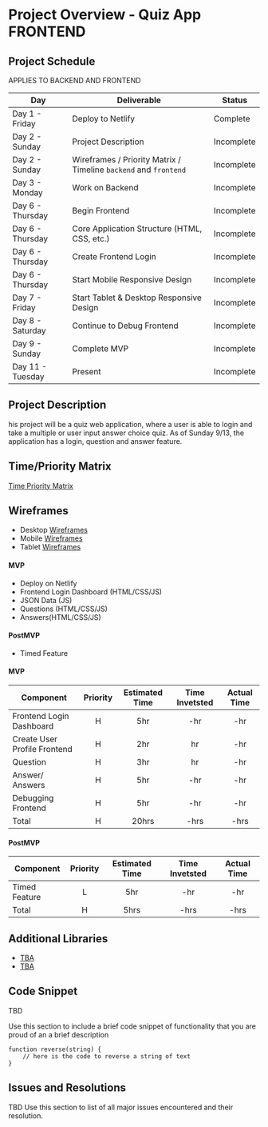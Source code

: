 # Project Overview - Quiz App FRONTEND

## Project Schedule

APPLIES TO BACKEND AND FRONTEND 

|  Day | Deliverable | Status
|---|---| ---|
|Day 1 - Friday| Deploy to Netlify | Complete
|Day 2 - Sunday| Project Description | Incomplete
|Day 2 - Sunday| Wireframes / Priority Matrix / Timeline `backend` and `frontend`| Incomplete
|Day 3 - Monday| Work on Backend | Incomplete
|Day 6 - Thursday| Begin Frontend | Incomplete
|Day 6 - Thursday| Core Application Structure (HTML, CSS, etc.) | Incomplete
|Day 6 - Thursday| Create Frontend Login | Incomplete
|Day 6 - Thursday| Start Mobile Responsive Design | Incomplete
|Day 7 - Friday| Start Tablet & Desktop Responsive Design | Incomplete
|Day 8 - Saturday| Continue to Debug Frontend | Incomplete
|Day 9 - Sunday| Complete MVP | Incomplete
|Day 11 - Tuesday| Present | Incomplete


## Project Description

his project will be a quiz web application, where a user is able to login and take a multiple or user input answer
choice quiz. As of Sunday 9/13, the application has a login, question and answer feature. 

## Time/Priority Matrix 

[Time Priority Matrix](https://res.cloudinary.com/stephaniev/image/upload/v1600048377/Screen_Shot_2020-09-13_at_9.52.27_PM_kqxlbx.png)

## Wireframes 
- Desktop [Wireframes](https://res.cloudinary.com/stephaniev/image/upload/v1600047183/Screen_Shot_2020-09-13_at_9.32.37_PM_ocetpf.png) 
- Mobile [Wireframes](https://res.cloudinary.com/stephaniev/image/upload/v1600047480/Screen_Shot_2020-09-13_at_9.37.22_PM_dwg0qv.png) 
- Tablet [Wireframes](https://res.cloudinary.com/stephaniev/image/upload/v1600047795/Screen_Shot_2020-09-13_at_9.42.56_PM_s7a7v5.png) 

#### MVP

- Deploy on Netlify
- Frontend Login Dashboard (HTML/CSS/JS)
- JSON Data (JS)
- Questions (HTML/CSS/JS)
- Answers(HTML/CSS/JS)



#### PostMVP 

- Timed Feature 


#### MVP
| Component | Priority | Estimated Time | Time Invetsted | Actual Time |
| --- | :---: |  :---: | :---: | :---: |
| Frontend Login Dashboard | H | 5hr | -hr | -hr|
| Create User Profile Frontend | H | 2hr | hr | -hr|
| Question  | H | 3hr | hr | -hr|
| Answer/ Answers | H | 5hr | -hr | -hr|
| Debugging Frontend | H | 5hr | -hr | -hr|
| Total | H | 20hrs| -hrs | -hrs |

#### PostMVP
| Component | Priority | Estimated Time | Time Invetsted | Actual Time |
| --- | :---: |  :---: | :---: | :---: |
| Timed Feature| L | 5hr | -hr | -hr|
| Total | H | 5hrs| -hrs | -hrs |

## Additional Libraries
- [TBA]() 
- [TBA]()
 

## Code Snippet

TBD

Use this section to include a brief code snippet of functionality that you are proud of an a brief description  

```
function reverse(string) {
	// here is the code to reverse a string of text
}
```

## Issues and Resolutions

TBD
 Use this section to list of all major issues encountered and their resolution.